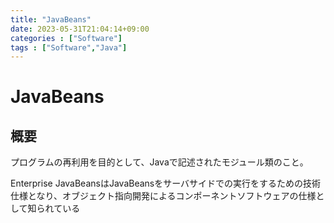 ```yaml
---
title: "JavaBeans"
date: 2023-05-31T21:04:14+09:00
categories : ["Software"]
tags : ["Software","Java"]
---
```


# JavaBeans

## 概要

プログラムの再利用を目的として、Javaで記述されたモジュール類のこと。

Enterprise JavaBeansはJavaBeansをサーバサイドでの実行をするための技術仕様となり、オブジェクト指向開発によるコンポーネントソフトウェアの仕様として知られている

